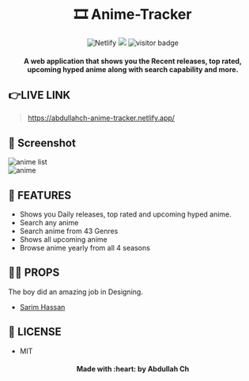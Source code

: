 <div align="center">
	<h1 align="center">🎞 Anime-Tracker</h1>
	<img alt="Netlify" src="https://img.shields.io/netlify/ef6bec37-0c07-4470-9a0f-7bccafc8aaba?logo=covid-19&logoColor=blue">
	<img src="https://img.shields.io/github/license/mashape/apistatus.svg?style=flat-square">
	<img src="https://visitor-badge.glitch.me/badge?page_id=abdullah-ch.Anime-Tracker-Web-App" alt="visitor badge"/>
</div>
<h4 align="center">A web application that shows you the  Recent releases, top rated, upcoming hyped anime along with search capability and more.</h4>
 
 
## 👉LIVE LINK
>https://abdullahch-anime-tracker.netlify.app/
 
## 🎩 Screenshot
<div>

  <img src="src\Components\anime1.PNG" alt="anime list">
  <br>
  <img src="src\Components\anime2.PNG" alt="anime">
  	
</div>


## 🚀 FEATURES

- Shows you Daily releases, top rated and upcoming hyped anime.
- Search any anime
- Search anime from 43 Genres
- Shows all upcoming anime
- Browse anime yearly from all 4 seasons

## 🙌🏻 PROPS


The boy did an amazing job in Designing.

- [Sarim Hassan](https://github.com/sarim-dev)



## 🔑 LICENSE

- MIT

<h4 align="center">Made with :heart: by Abdullah Ch</h4>
